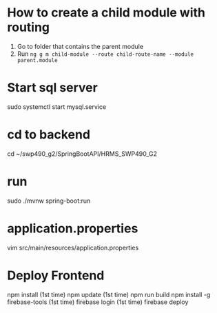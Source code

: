 # How to create a child module with routing

1. Go to folder that contains the parent module
2. Run `ng g m child-module --route child-route-name --module parent.module`

# Start sql server

sudo systemctl start mysql.service

# cd to backend

cd ~/swp490_g2/SpringBootAPI/HRMS_SWP490_G2

# run

sudo ./mvnw spring-boot:run

# application.properties

vim src/main/resources/application.properties

# Deploy Frontend

npm install (1st time)
npm update (1st time)
npm run build
npm install -g firebase-tools (1st time)
firebase login (1st time)
firebase deploy
